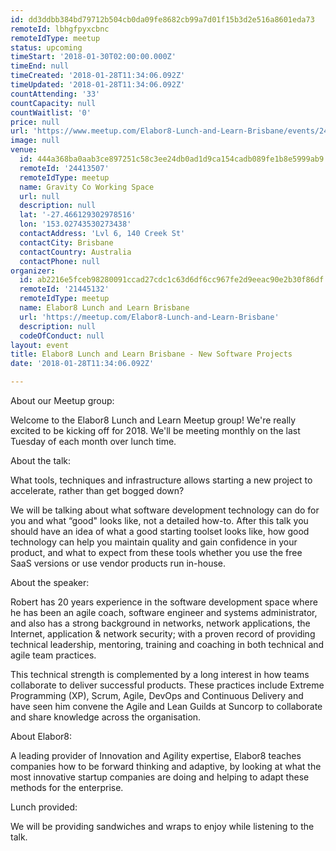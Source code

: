 ```yaml
---
id: dd3ddbb384bd79712b504cb0da09fe8682cb99a7d01f15b3d2e516a8601eda73
remoteId: lbhgfpyxcbnc
remoteIdType: meetup
status: upcoming
timeStart: '2018-01-30T02:00:00.000Z'
timeEnd: null
timeCreated: '2018-01-28T11:34:06.092Z'
timeUpdated: '2018-01-28T11:34:06.092Z'
countAttending: '33'
countCapacity: null
countWaitlist: '0'
price: null
url: 'https://www.meetup.com/Elabor8-Lunch-and-Learn-Brisbane/events/242570370/'
image: null
venue:
  id: 444a368ba0aab3ce897251c58c3ee24db0ad1d9ca154cadb089fe1b8e5999ab9
  remoteId: '24413507'
  remoteIdType: meetup
  name: Gravity Co Working Space
  url: null
  description: null
  lat: '-27.466129302978516'
  lon: '153.02743530273438'
  contactAddress: 'Lvl 6, 140 Creek St'
  contactCity: Brisbane
  contactCountry: Australia
  contactPhone: null
organizer:
  id: ab2216e5fceb98280091ccad27cdc1c63d6df6cc967fe2d9eeac90e2b30f86df
  remoteId: '21445132'
  remoteIdType: meetup
  name: Elabor8 Lunch and Learn Brisbane
  url: 'https://meetup.com/Elabor8-Lunch-and-Learn-Brisbane'
  description: null
  codeOfConduct: null
layout: event
title: Elabor8 Lunch and Learn Brisbane - New Software Projects
date: '2018-01-28T11:34:06.092Z'

---
```

<p>About our Meetup group:</p> <p>Welcome to the Elabor8 Lunch and Learn Meetup group! We're really excited to be kicking off for 2018. We'll be meeting monthly on the last Tuesday of each month over lunch time.</p> <p>About the talk:</p> <p>What tools, techniques and infrastructure allows starting a new project to accelerate, rather than get bogged down?</p> <p>We will be talking about what software development technology can do for you and what “good" looks like, not a detailed how-to. After this talk you should have an idea of what a good starting toolset looks like, how good technology can help you maintain quality and gain confidence in your product, and what to expect from these tools whether you use the free SaaS versions or use vendor products run in-house.</p> <p>About the speaker:</p> <p>Robert has 20 years experience in the software development space where he has been an agile coach, software engineer and systems administrator, and also has a strong background in networks, network applications, the Internet, application &amp; network security; with a proven record of providing technical leadership, mentoring, training and coaching in both technical and agile team practices.</p> <p>This technical strength is complemented by a long interest in how teams collaborate to deliver successful products. These practices include Extreme Programming (XP), Scrum, Agile, DevOps and Continuous Delivery and have seen him convene the Agile and Lean Guilds at Suncorp to collaborate and share knowledge across the organisation.</p> <p>About Elabor8:</p> <p>A leading provider of Innovation and Agility expertise, Elabor8 teaches companies how to be forward thinking and adaptive, by looking at what the most innovative startup companies are doing and helping to adapt these methods for the enterprise.</p> <p>Lunch provided:</p> <p>We will be providing sandwiches and wraps to enjoy while listening to the talk.</p>
